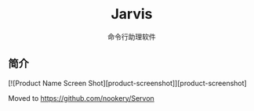 <br />
<div align="center">
  <h1 align="center">Jarvis</h1>

  <p align="center">
    命令行助理软件
    <br />
  </p>
</div>

## 简介  

[![Product Name Screen Shot][product-screenshot]][product-screenshot]

Moved to <https://github.com/nookery/Servon>